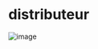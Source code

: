 # distributeur
![image](https://github.com/user-attachments/assets/784fb7db-3ebd-45bd-8325-d1da741365a3)
